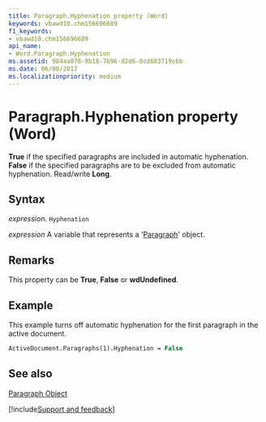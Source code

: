 ```yaml
---
title: Paragraph.Hyphenation property (Word)
keywords: vbawd10.chm156696689
f1_keywords:
- vbawd10.chm156696689
api_name:
- Word.Paragraph.Hyphenation
ms.assetid: 984aa078-9b18-7b96-d2d6-0cd603719c6b
ms.date: 06/08/2017
ms.localizationpriority: medium
---
```



# Paragraph.Hyphenation property (Word)

 **True** if the specified paragraphs are included in automatic hyphenation. **False** if the specified paragraphs are to be excluded from automatic hyphenation. Read/write **Long**.


## Syntax

_expression_. `Hyphenation`

_expression_ A variable that represents a '[Paragraph](Word.Paragraph.md)' object.


## Remarks

This property can be **True**, **False** or **wdUndefined**.


## Example

This example turns off automatic hyphenation for the first paragraph in the active document.


```vb
ActiveDocument.Paragraphs(1).Hyphenation = False
```


## See also


[Paragraph Object](Word.Paragraph.md)

[!include[Support and feedback](~/includes/feedback-boilerplate.md)]